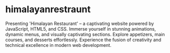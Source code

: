 # himalayanrestraunt
Presenting 'Himalayan Restaurant' – a captivating website powered by JavaScript, HTML5, and CSS. Immerse yourself in stunning animations, dynamic menus, and visually captivating sections. Explore appetizers, main courses, and desserts effortlessly. Experience the fusion of creativity and technical excellence in modern web development.
